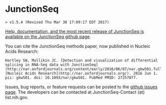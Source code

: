 # JunctionSeq
    > v1.5.4 (Revised Thu Mar 30 17:09:17 EDT 2017)

[Help, documentation, and the most recent release of JunctionSeq is available on the JunctionSeq github page](http://hartleys.github.io/JunctionSeq/).

You can cite the JunctionSeq methods paper, now published in Nucleic Acids Research:

    Hartley SW, Mullikin JC. [Detection and visualization of differential splicing in RNA-Seq data with JunctionSeq](http://nar.oxfordjournals.org/content/early/2016/06/07/nar.gkw501.full). [Nucleic Acids Research](http://nar.oxfordjournals.org/). 2016 Jun 1. pii: gkw501. doi: 10.1093/nar/gkw501. PubMed PMID: 27257077.

Issues, bug reports, or feature requests can be posted to the 
[github issues page](https://github.com/hartleys/JunctionSeq/issues).
The developers can be contacted at JunctionSeq-Contact (at) list.nih.gov.
